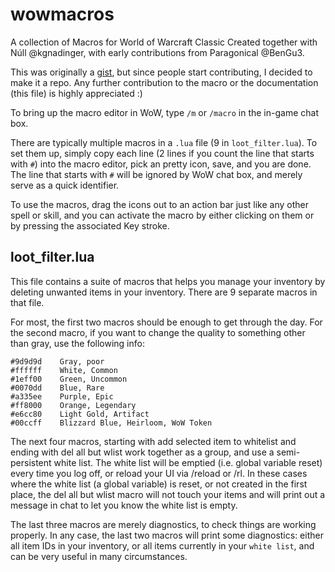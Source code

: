# wowmacros
A collection of Macros for World of Warcraft Classic
Created together with Núll @kgnadinger, with early contributions from Paragonical @BenGu3.

This was originally a [gist](https://gist.github.com/profx-boboma/08f08188f8c48af73b7ac1973daa20bb), but since people start contributing, I decided to make it a repo. Any further contribution to the macro or the documentation (this file) is highly appreciated :)

To bring up the macro editor in WoW, type `/m` or `/macro` in the in-game chat box.

There are typically multiple macros in a `.lua` file (9 in `loot_filter.lua`). To set them up, simply copy each line (2 lines if you count the line that starts with `#`) into the macro editor, pick an pretty icon, save, and you are done. 
The line that starts with `#` will be ignored by WoW chat box, and merely serve as a quick identifier.

To use the macros, drag the icons out to an action bar just like any other spell or skill, and you can activate the macro by either clicking on them or by pressing the associated Key stroke.

## loot_filter.lua
This file contains a suite of macros that helps you manage your inventory by deleting unwanted items in your inventory. There are 9 separate macros in that file.

For most, the first two macros should be enough to get through the day.
For the second macro, if you want to change the quality to something other than gray, use the following info:

```
#9d9d9d    Gray, poor
#ffffff    White, Common
#1eff00    Green, Uncommon
#0070dd    Blue, Rare
#a335ee    Purple, Epic
#ff8000    Orange, Legendary
#e6cc80    Light Gold, Artifact
#00ccff    Blizzard Blue, Heirloom, WoW Token
```

The next four macros, starting with add selected item to whitelist and ending with del all but wlist work together as a group, and use a semi-persistent white list.
The white list will be emptied (i.e. global variable reset) every time you log off, or reload your UI via /reload or /rl. In these cases where the white list (a global variable) is reset, or not created in the first place, the del all but wlist macro will not touch your items and will print out a message in chat to let you know the white list is empty.

The last three macros are merely diagnostics, to check things are working properly. In any case, the last two macros will print some diagnostics: either all item IDs in your inventory, or all items currently in your `white list`, and can be very useful in many circumstances.
